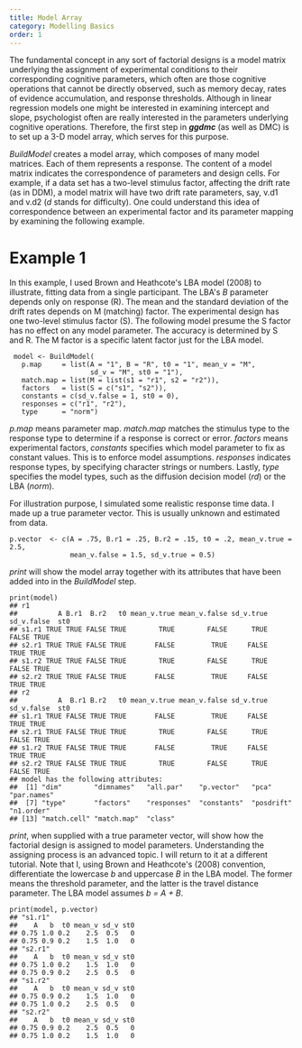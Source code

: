 ```yaml
---
title: Model Array
category: Modelling Basics
order: 1
---
```


The fundamental concept in any sort of factorial designs is
a model matrix underlying the assignment of experimental conditions to their
corresponding cognitive parameters, which often are those cognitive 
operations that cannot be directly observed, such as memory decay, rates of
evidence accumulation, and response thresholds. Although in linear regression 
models one might be interested in examining intercept and slope,
psychologist often are really interested in the parameters underlying
cognitive operations. Therefore, the first step in **_ggdmc_** (as well
as DMC) is to set up a 3-D model array, which serves for this purpose.

_BuildModel_ creates a model array, which composes of many model matrices.
Each of them represents a response.  The content of a model matrix indicates the
correspondence of parameters and design cells. For example, if a data set has
a two-level stimulus factor, affecting the drift rate (as in DDM), a
model matrix will have two drift rate parameters, say, v.d1 and v.d2
(_d_ stands for difficulty). One could understand this idea of correspondence
between an experimental factor and its parameter mapping by examining the
following example.

# Example 1
In this example, I used Brown and Heathcote's LBA model (2008) to illustrate, fitting
data from a single participant. The LBA's _B_ parameter depends only on response (R).
The mean and the standard deviation of the drift rates depends on M (matching) factor.
The experimental design has one two-level stimulus factor (S).  The following model
presume the S factor has no effect on any model parameter.  The accuracy is
determined by S and R.  The M factor is a specific latent factor just for the LBA
model.

```
 model <- BuildModel(
   p.map     = list(A = "1", B = "R", t0 = "1", mean_v = "M",
                    sd_v = "M", st0 = "1"),
   match.map = list(M = list(s1 = "r1", s2 = "r2")),
   factors   = list(S = c("s1", "s2")),
   constants = c(sd_v.false = 1, st0 = 0),
   responses = c("r1", "r2"),
   type      = "norm")
```

_p.map_ means parameter map. _match.map_ matches the stimulus type to the response
type to determine if a response is correct or error. _factors_ means
experimental factors, _constants_ specifies which model parameter to fix as 
constant values. This is to enforce model assumptions. _responses_ indicates response
types, by specifying character strings or numbers. Lastly, _type_ specifies
the model types, such as the diffusion decision model (_rd_) or the LBA (_norm_).

For illustration purpose, I simulated some realistic response time data. I
made up a true parameter vector. This is usually unknown and estimated from data.

``` 
p.vector  <- c(A = .75, B.r1 = .25, B.r2 = .15, t0 = .2, mean_v.true = 2.5,
               mean_v.false = 1.5, sd_v.true = 0.5)
```

_print_ will show the model array together with its attributes that have
been added into in the _BuildModel_ step.

```
print(model)
## r1 
##          A B.r1  B.r2   t0 mean_v.true mean_v.false sd_v.true sd_v.false  st0
## s1.r1 TRUE TRUE FALSE TRUE        TRUE        FALSE      TRUE      FALSE TRUE
## s2.r1 TRUE TRUE FALSE TRUE       FALSE         TRUE     FALSE       TRUE TRUE
## s1.r2 TRUE TRUE FALSE TRUE        TRUE        FALSE      TRUE      FALSE TRUE
## s2.r2 TRUE TRUE FALSE TRUE       FALSE         TRUE     FALSE       TRUE TRUE
## r2 
##          A  B.r1 B.r2   t0 mean_v.true mean_v.false sd_v.true sd_v.false  st0
## s1.r1 TRUE FALSE TRUE TRUE       FALSE         TRUE     FALSE       TRUE TRUE
## s2.r1 TRUE FALSE TRUE TRUE        TRUE        FALSE      TRUE      FALSE TRUE
## s1.r2 TRUE FALSE TRUE TRUE       FALSE         TRUE     FALSE       TRUE TRUE
## s2.r2 TRUE FALSE TRUE TRUE        TRUE        FALSE      TRUE      FALSE TRUE
## model has the following attributes: 
##  [1] "dim"        "dimnames"   "all.par"    "p.vector"   "pca"        "par.names" 
##  [7] "type"       "factors"    "responses"  "constants"  "posdrift"   "n1.order"  
## [13] "match.cell" "match.map"  "class"     
```

_print_, when supplied with a true parameter vector, will show how the factorial
design is assigned to model parameters.  Understanding the assigning process is
an advanced topic.  I will return to it at a different tutorial.  Note that I,
using Brown and Heathcote's (2008) convention, differentiate the lowercase
_b_ and uppercase _B_ in the LBA model. The former means the threshold parameter,
and the latter is the travel distance parameter. The LBA model assumes
_b = A + B_.

```
print(model, p.vector)
## "s1.r1"
##    A   b  t0 mean_v sd_v st0
## 0.75 1.0 0.2    2.5  0.5   0
## 0.75 0.9 0.2    1.5  1.0   0
## "s2.r1"
##    A   b  t0 mean_v sd_v st0
## 0.75 1.0 0.2    1.5  1.0   0
## 0.75 0.9 0.2    2.5  0.5   0
## "s1.r2"
##    A   b  t0 mean_v sd_v st0
## 0.75 0.9 0.2    1.5  1.0   0
## 0.75 1.0 0.2    2.5  0.5   0
## "s2.r2"
##    A   b  t0 mean_v sd_v st0
## 0.75 0.9 0.2    2.5  0.5   0
## 0.75 1.0 0.2    1.5  1.0   0
```

